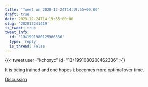 ```yaml
---
title: 'Tweet on 2020-12-24T14:19:55+00:00'
draft: true
date: 2020-12-24T14:19:55+00:00
slug: '202012241419'
is_tweet: true
tweet_info:
  id: '1341991980125966336'
  type: 'reply'
  is_thread: False
---
```




{{< tweet user="kchonyc" id="1341991080200462336" >}}

It is being trained and one hopes it becomes more optimal over time.

[Discussion](https://x.com/sytelus/status/1341991980125966336)

